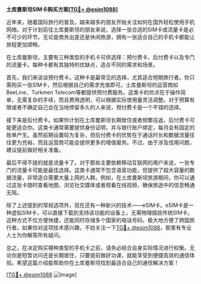 **土库曼斯坦SIM卡购买方案[[TG💪+ @esim1088](https://t.me/s/esim1088)]**

近年来，随着国际旅行的普及，越来越多的朋友开始关注如何在国外轻松使用手机网络。对于计划前往土库曼斯坦的朋友来说，选择一张合适的SIM卡或流量卡是必不可少的环节。无论是商务出差还是休闲旅游，拥有一张适合自己的手机卡都能让旅程更加顺畅。

在土库曼斯坦，主要有三种类型的手机卡可供选择：预付费卡、后付费卡以及专门的流量卡。每种卡都有其独特的优缺点，适合不同的需求和场景。

首先，我们来谈谈预付费卡。这种卡是最常见的选择，尤其适合短期旅行者。你只需购买一张SIM卡，然后根据自己的需求充值即可。土库曼斯坦的运营商如BeeLine、Turkmen Telecom等都提供预付费服务。这类卡的优点在于操作简单，无需复杂的手续，而且费用透明，可以根据实际使用量灵活调整。对于预算有限或者不确定自己会在当地停留多久的人来说，预付费卡是一个不错的选择。

接下来是后付费卡。如果你计划在土库曼斯坦长期居住或者频繁往返，后付费卡可能更适合你。这类卡通常需要提供身份证明，并与银行账户绑定，每月会有固定的账单产生。虽然前期设置较为复杂，但后付费卡的优势在于通话时长和数据流量往往更为充裕，而且运营商可能会提供更多的增值服务。不过，由于涉及信用问题，建议提前做好相关准备。

最后不得不提的就是流量卡了。对于那些主要依赖移动互联网的用户来说，一张专门的流量卡可能是最佳选择。这类卡通常不包含语音功能，但提供了超大容量的数据流量，非常适合需要大量上网的人群。例如，在土库曼斯坦旅游期间，你可以通过这张卡随时查看地图、浏览社交媒体或者观看在线视频，确保旅途中的信息畅通无阻。

除了上述提到的常规选项外，现在还有一种新兴的技术——eSIM卡。eSIM卡是一种虚拟SIM卡，可以直接下载到支持该功能的设备上，无需物理插拔传统SIM卡。这种方式不仅方便快捷，还能同时存储多个国家的电话号码，极大地方便了跨国旅行者。如果你对这项技术感兴趣，不妨关注一下[TG💪+ @esim1088](https://t.me/s/esim1088)，那里有专业人士为你解答所有疑问。

总之，在决定购买哪种类型的手机卡之前，请务必结合自身实际情况进行权衡。无论你是短暂访问还是长期居住，只要提前做好功课，就能享受到便捷高效的通信体验。希望这篇介绍能帮助你在土库曼斯坦找到最适合自己的通信解决方案！

[[TG💪+ @esim1088](https://t.me/s/esim1088) ![Image](https://i.postimg.cc/4NQfJmqS/Snipaste-2025-05-13-00-14-12.png)]